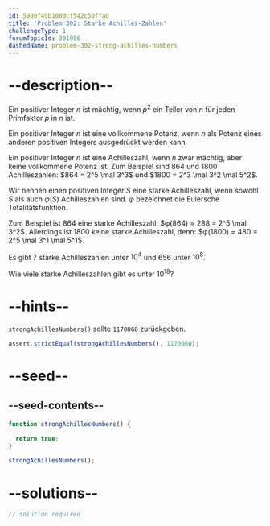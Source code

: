 ```yaml
---
id: 5900f49b1000cf542c50ffad
title: 'Problem 302: Starke Achilles-Zahlen'
challengeType: 1
forumTopicId: 301956
dashedName: problem-302-strong-achilles-numbers
---
```


# --description--

Ein positiver Integer $n$ ist mächtig, wenn $p^2$ ein Teiler von $n$ für jeden Primfaktor $p$ in $n$ ist.

Ein positiver Integer $n$ ist eine vollkommene Potenz, wenn $n$ als Potenz eines anderen positiven Integers ausgedrückt werden kann.

Ein positiver Integer $n$ ist eine Achilleszahl, wenn $n$ zwar mächtig, aber keine vollkommene Potenz ist. Zum Beispiel sind 864 und 1800 Achilleszahlen: $864 = 2^5 \mal 3^3$ und $1800 = 2^3 \mal 3^2 \mal 5^2$.

Wir nennen einen positiven Integer $S$ eine starke Achilleszahl, wenn sowohl $S$ als auch $φ(S)$ Achilleszahlen sind. $φ$ bezeichnet die Eulersche Totalitätsfunktion.

Zum Beispiel ist 864 eine starke Achilleszahl: $φ(864) = 288 = 2^5 \mal 3^2$. Allerdings ist 1800 keine starke Achilleszahl, denn: $φ(1800) = 480 = 2^5 \mal 3^1 \mal 5^1$.

Es gibt 7 starke Achilleszahlen unter ${10}^4$ und 656 unter ${10}^8$.

Wie viele starke Achilleszahlen gibt es unter ${10}^{18}$?

# --hints--

`strongAchillesNumbers()` sollte `1170060` zurückgeben.

```js
assert.strictEqual(strongAchillesNumbers(), 1170060);
```

# --seed--

## --seed-contents--

```js
function strongAchillesNumbers() {

  return true;
}

strongAchillesNumbers();
```

# --solutions--

```js
// solution required
```
